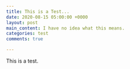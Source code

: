 ```yaml
---
title: This is a Test...
date: 2020-08-15 05:00:00 +0000
layout: post
main_content: I have no idea what this means.
categories: test
comments: true

---
```

This is a test.